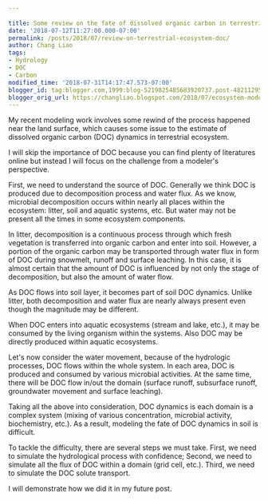 ```yaml
---
 
title: Some review on the fate of dissolved organic carbon in terrestrial ecosystem
date: '2018-07-12T11:27:00.000-07:00'
permalink: /posts/2018/07/review-on-terrestrial-ecosystem-doc/
author: Chang Liao
tags:
- Hydrology
- DOC
- Carbon
modified_time: '2018-07-31T14:17:47.573-07:00'
blogger_id: tag:blogger.com,1999:blog-5219825485683920737.post-4821129528009478570
blogger_orig_url: https://changliao.blogspot.com/2018/07/ecosystem-modeling-009.html
---
```


My recent modeling work involves some rewind of the process happened near the 
land surface, which causes some issue to the estimate of dissolved organic 
carbon (DOC) dynamics in terrestrial ecosystem. 

I will skip the importance of DOC because you can find plenty of literatures 
online but instead I will focus on the challenge from a modeler's perspective. 

First, we need to understand the source of DOC. Generally we think DOC is 
produced due to decomposition process and water flux. As we know, microbial 
decomposition occurs within nearly all places within the ecosystem: litter, 
soil and aquatic systems, etc. But water may not be present all the times in 
some ecosystem components. 

In litter, decomposition is a continuous process through which fresh 
vegetation is transferred into organic carbon and enter into soil. However, a 
portion of the organic carbon may be transported through water flux in form of 
DOC during snowmelt, runoff and surface leaching. In this case, it is almost 
certain that the amount of DOC is influenced by not only the stage of 
decomposition, but also the amount of water flow. 

As DOC flows into soil layer, it becomes part of soil DOC dynamics. Unlike 
litter, both decomposition and water flux are nearly always present even 
though the magnitude may be different. 

When DOC enters into aquatic ecosystems (stream and lake, etc.), it may be 
consumed by the living organism within the systems. Also DOC may be directly 
produced within aquatic ecosystems. 

Let's now consider the water movement, because of the hydrologic processes, 
DOC flows within the whole system. In each area, DOC is produced and consumed 
by various microbial activities. At the same time, there will be DOC flow 
in/out the domain (surface runoff, subsurface runoff, groundwater movement and 
surface leaching). 

Taking all the above into consideration, DOC dynamics is each domain is a 
complex system (mixing of various concentration, microbial activity, 
biochemistry, etc.). As a result, modeling the fate of DOC dynamics in soil is 
difficult. 

To tackle the difficulty, there are several steps we must take. First, we need 
to simulate the hydrological process with confidence; Second, we need to 
simulate all the flux of DOC within a domain (grid cell, etc.). Third, we need 
to simulate the DOC solute transport. 

I will demonstrate how we did it in my future post. 